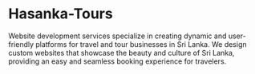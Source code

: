 # Hasanka-Tours
Website development services specialize in creating dynamic and user-friendly platforms for travel and tour businesses in Sri Lanka. We design custom websites that showcase the beauty and culture of Sri Lanka, providing an easy and seamless booking experience for travelers.
